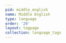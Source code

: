 ```yaml
---
pid: middle_english
name: Middle English
type: language
order: '29'
layout: tagpage
collection: language_tags
---
```

